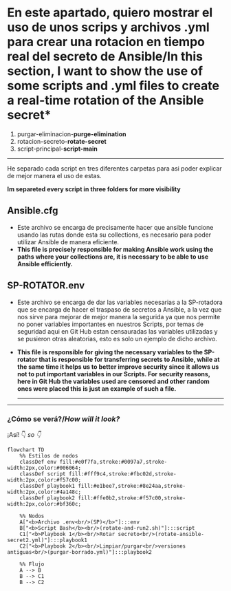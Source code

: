 # En este apartado, quiero mostrar el uso de unos scrips y archivos .yml para crear una rotacion en tiempo real del secreto de Ansible/In this section, I want to show the use of some scripts and .yml files to create a real-time rotation of the Ansible secret*

1. purgar-eliminacion-**purge-elimination**
2. rotacion-secreto-**rotate-secret**
3. script-principal-**script-main**

--------------------------------------------

He separado cada script en tres diferentes carpetas para asi poder explicar de mejor manera el uso de estas.

**Im separeted every script in three folders for more visibility**

## Ansible.cfg

- Este archivo se encarga de precisamente hacer que ansible funcione usando las rutas donde esta su collections, es necesario para poder utilizar Ansible de manera eficiente.
- **This file is precisely responsible for making Ansible work using the paths where your collections are, it is necessary to be able to use Ansible efficiently.**

## SP-ROTATOR.env

- Este archivo se encarga de dar las variables necesarias a la SP-rotadora que se encarga de hacer el traspaso de secretos a Ansible, a la vez que nos sirve para mejorar de mejor manera la segurida ya que nos permite no poner variables importantes en nuestros Scripts, por temas de seguridad aqui en Git Hub estan censauradas las variables utilizadas y se pusieron otras aleatorias, esto es solo un ejemplo de dicho archivo.

- **This file is responsible for giving the necessary variables to the SP-rotator that is responsible for transferring secrets to Ansible, while at the same time it helps us to better improve security since it allows us not to put important variables in our Scripts. For security reasons, here in Git Hub the variables used are censored and other random ones were placed this is just an example of such a file.**

  -----------------------------------------------------------------------------




  
---

### **¿Cómo se verá?/*How will it look?***
¡Así! 👇 *so 👇*


```mermaid
flowchart TD
    %% Estilos de nodos
    classDef env fill:#e0f7fa,stroke:#0097a7,stroke-width:2px,color:#006064;
    classDef script fill:#fff9c4,stroke:#fbc02d,stroke-width:2px,color:#f57c00;
    classDef playbook1 fill:#e1bee7,stroke:#8e24aa,stroke-width:2px,color:#4a148c;
    classDef playbook2 fill:#ffe0b2,stroke:#f57c00,stroke-width:2px,color:#bf360c;

    %% Nodos
    A["<b>Archivo .env<br/>(SP)</b>"]:::env
    B["<b>Script Bash</b><br/>(rotate-and-run2.sh)"]:::script
    C1["<b>Playbook 1</b><br/>Rotar secreto<br/>(rotate-ansible-secret2.yml)"]:::playbook1
    C2["<b>Playbook 2</b><br/>Limpiar/purgar<br/>versiones antiguas<br/>(purgar-borrado.yml)"]:::playbook2

    %% Flujo
    A --> B
    B --> C1
    B --> C2



